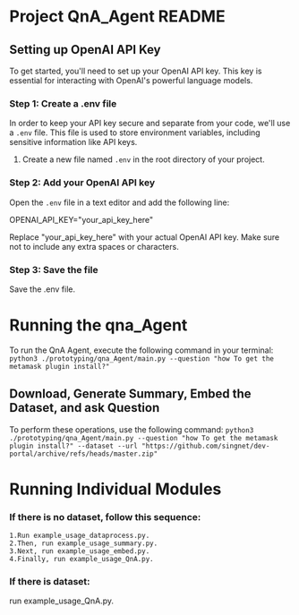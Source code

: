 <!-- README
# Setting up OpenAI API Key

To get started, you'll need to set up your OpenAI API key. This key is essential for interacting with OpenAI's powerful language models.
## Step 1: Create a .env file

In order to keep your API key secure and separate from your code, we'll use a .env file. This file is used to store environment variables, including sensitive information like API keys.

    Create a new file named .env in the root directory of your project.

## Step 2: Add your OpenAI API key

create the .env file in a text editor and add the following line:

plaintext

OPENAI_API_KEY="your_api_key_here"

Replace "your_api_key_here" with your actual OpenAI API key. Make sure not to include any extra spaces or characters.
## Step 3: Save the file

Save the .env file.

# TO run the qna_Agnet

run ` python3 ./prototyping/qna_Agent/main.py --question "how To get the metamask plugin install?" ` on the terminal 

## To download, generate summary and embed the dataset use run this

run ` python3 ./prototyping/qna_Agent/main.py --question "how To get the metamask plugin install?" --dataset --url "https://github.com/singnet/dev-portal/archive/refs/heads/master.zip" `


## to run each module there is a code under the example dirctory for each module.
if there is no dataset, first run example_usage_dataprocess then, example_usage_summary, example_usage_embed finally the example_usage_QnA python files.

 -->


# Project QnA_Agent README

## Setting up OpenAI API Key

To get started, you'll need to set up your OpenAI API key. This key is essential for interacting with OpenAI's powerful language models.

### Step 1: Create a .env file

In order to keep your API key secure and separate from your code, we'll use a `.env` file. This file is used to store environment variables, including sensitive information like API keys.

1. Create a new file named `.env` in the root directory of your project.

### Step 2: Add your OpenAI API key

Open the `.env` file in a text editor and add the following line:

OPENAI_API_KEY="your_api_key_here"

Replace "your_api_key_here" with your actual OpenAI API key. Make sure not to include any extra spaces or characters.

### Step 3: Save the file
Save the .env file.

# Running the qna_Agent
To run the QnA Agent, execute the following command in your terminal:
`python3 ./prototyping/qna_Agent/main.py --question "how To get the metamask plugin install?"`

## Download, Generate Summary, Embed the Dataset, and ask Question 
To perform these operations, use the following command:
`python3 ./prototyping/qna_Agent/main.py --question "how To get the metamask plugin install?" --dataset --url "https://github.com/singnet/dev-portal/archive/refs/heads/master.zip"`

# Running Individual Modules
### If there is no dataset, follow this sequence:

    1.Run example_usage_dataprocess.py.
    2.Then, run example_usage_summary.py.
    3.Next, run example_usage_embed.py.
    4.Finally, run example_usage_QnA.py.

### If there is dataset:
run example_usage_QnA.py. 
    